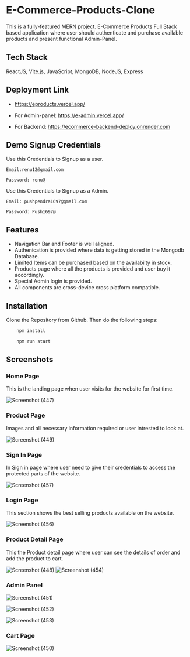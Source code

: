 # E-Commerce-Products-Clone

This is a fully-featured MERN project. E-Commerce Products Full Stack based application where user should authenticate and purchase available products and present functional Admin-Panel.

## Tech Stack

ReactJS, Vite.js, JavaScript, MongoDB, NodeJS, Express


## Deployment Link
   - https://eproducts.vercel.app/

   - For Admin-panel: https://e-admin.vercel.app/
     
   - For Backend: https://ecommerce-backend-deploy.onrender.com

## Demo Signup Credentials
Use this Credentials to Signup as a user.

``Email:renu12@gmail.com``

``Password: renu@``

Use this Credentials to Signup as a Admin.

``Email: pushpendra1697@gmail.com``

``Password: Push1697@``
## Features

- Navigation Bar and Footer is well aligned.
- Authenication is provided where data is getting stored in the Mongodb Database.
- Limited Items can be purchased based on the availabilty in stock.
- Products page where all the products is provided and user buy it accordingly.
- Special Admin login is provided.
- All components are cross-device cross platform compatible.

## Installation

Clone the Repository from Github. Then do the following steps:

```bash
    npm install

    npm run start
```
    
## Screenshots

 ### Home Page
 This is the landing page when user visits for the website for first time.

![Screenshot (447)](https://github.com/Pushpendra-1697/E-Commerce-Products-Clone/assets/104748364/121d9c61-efc4-4a28-bc09-6bddf9fd94f8)


 ### Product Page
Images and all necessary information required or user intrested to look at.

![Screenshot (449)](https://github.com/Pushpendra-1697/E-Commerce-Products-Clone/assets/104748364/d431bf4f-2495-464b-9693-0febb6ef4571)


 ### Sign In Page
 In Sign in page where user need to give their credentials to access the protected parts of the website.
 
![Screenshot (457)](https://github.com/Pushpendra-1697/E-Commerce-Products-Clone/assets/104748364/ce578779-d6d4-4881-ad42-3b52a04b6f79)



  ### Login Page
 This section shows the best selling products available on the website.
 

![Screenshot (456)](https://github.com/Pushpendra-1697/E-Commerce-Products-Clone/assets/104748364/4dcc3057-c09b-406b-b808-3dc6045387d5)


 ### Product Detail Page
 This the Product detail page where user can see the details of order and add the product to cart.

![Screenshot (448)](https://github.com/Pushpendra-1697/E-Commerce-Products-Clone/assets/104748364/f497a469-26f1-42ab-824d-7f8718cc15f2)
![Screenshot (454)](https://github.com/Pushpendra-1697/E-Commerce-Products-Clone/assets/104748364/7446690e-51e5-4d4a-b843-804ff06cca4e)


 ### Admin Panel

![Screenshot (451)](https://github.com/Pushpendra-1697/E-Commerce-Products-Clone/assets/104748364/3092bbc7-a9b6-484f-ac3b-8771373f50b4)

![Screenshot (452)](https://github.com/Pushpendra-1697/E-Commerce-Products-Clone/assets/104748364/f95033b2-89d9-45bd-bbbd-df32baecc5d6)


![Screenshot (453)](https://github.com/Pushpendra-1697/E-Commerce-Products-Clone/assets/104748364/b6e6ca52-cd9a-4c91-b39e-94e3e4f8d2eb)

 ### Cart Page
![Screenshot (450)](https://github.com/Pushpendra-1697/E-Commerce-Products-Clone/assets/104748364/eb7c394d-8ac9-46f7-851a-c980c90bd438)




